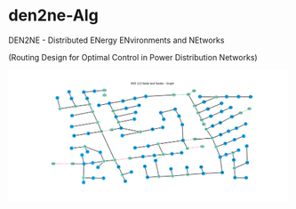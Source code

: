 # den2ne-Alg
DEN2NE - Distributed ENergy ENvironments and NEtworks

(Routing Design for Optimal Control in Power Distribution Networks)

![img](doc/img/graph.png)
